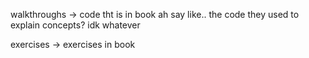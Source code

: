 walkthroughs -> code tht is in book ah say like.. the code they used to explain concepts? idk whatever

exercises -> exercises in book
